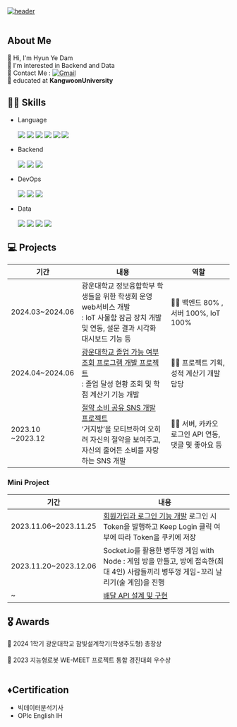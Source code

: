 <a href="https://github.com/yedamhy" target="_blank">
  <img src="https://github.com/user-attachments/assets/0810396f-0b0c-4a6f-8d49-a2ba999d0333" alt="header">
</a>
<br></br>

<h2>About Me</h2>
👋 Hi, I'm Hyun Ye Dam <br>
🤔 I'm interested in Backend and Data <br>
📧 Contact Me : 
<a href="mailto:yeadalm04@gmail.com">
  <img src="https://img.shields.io/badge/Gmail-EA4335?style=flat&logo=Gmail&logoColor=white" alt="Gmail">
</a>
<br>
📄 educated at <b>KangwoonUniversity</b>

<h2>👩‍💻 Skills</h2>
  
- Language <br><br>
  <img src = "https://img.shields.io/badge/Java-ED8B00?style=for-the-badge&logo=openjdk&logoColor=white">
  <img src = "https://img.shields.io/badge/Python-3776AB?style=for-the-badge&logo=python&logoColor=white">
  <img src = "https://img.shields.io/badge/JavaScript-F7DF1E?style=for-the-badge&logo=JavaScript&logoColor=white">
  <img src=  "https://img.shields.io/badge/R-276DC3?style=for-the-badge&logo=R&logoColor=white"/> 
  <img src = "https://img.shields.io/badge/HTML-DB7093?style=for-the-badge&logo=html5&logoColor=white">
  <img src = "https://img.shields.io/badge/CSS-D83B01?&style=for-the-badge&logo=css3&logoColor=white"><br/>   

- Backend <br><br>
  <img src = "https://img.shields.io/badge/SpringBoot-6DB33F?style=for-the-badge&logo=spring boot&logoColor=white">
  <img  src ="https://img.shields.io/badge/MySQL-4479A1.svg?&style=for-the-badge&logo=MYSQL&logoColor=white"/>
  <img src ="https://img.shields.io/badge/Node.js-43853D?style=for-the-badge&logo=node.js&logoColor=white">
  
- DevOps <br><br>
  <img src ="https://img.shields.io/badge/AWS-%23FF9900.svg?style=for-the-badge&logo=amazon-aws&logoColor=white">
  <img src = "https://img.shields.io/badge/Google_Cloud-4285F4?style=for-the-badge&logo=google-cloud&logoColor=white">
  <img src = "https://img.shields.io/badge/github%20actions-%232671E5.svg?style=for-the-badge&logo=githubactions&logoColor=white">

- Data <br><br>
  <img src="https://img.shields.io/badge/Google Colab-F9AB00?style=flat&logo=Google Colab&logoColor=white"/>
  <img src="https://img.shields.io/badge/Jupyter-F37626?style=flat&logo=Jupyter&logoColor=white"/>
  <img src="https://img.shields.io/badge/Anaconda-44A833?style=flat&logo=Anaconda&logoColor=white"/>
  <img src="https://img.shields.io/badge/scikit-learn-F7931E?style=flat&logo=scikit-learn&logoColor=white"/>

<h2>💻 Projects </h2>

| 기간 | 내용 | 역할 |
| --- | --- | --- |
| 2024.03~2024.06 | 광운대학교 정보융합학부 학생들을 위한 학생회 운영 web서비스 개발<br> : IoT 사물함 잠금 장치 개발 및 연동, 설문 결과 시각화 대시보드 기능 등 | 🙋‍♀️ 백엔드 80% , 서버 100%, IoT 100% |
| 2024.04~2024.06 | <a href = "https://github.com/yedamhy/KW-Graduation">광운대학교 졸업 가능 여부 조회 프로그램 개발 프로젝트</a><br> : 졸업 달성 현황 조회 및 학점 계산기 기능 개발 | 🙋‍♀️ 프로젝트 기획, 성적 계산기 개발 담당 | 
| 2023.10 ~2023.12 | <a href = "https://github.com/yedamhy/savemoney">절약 소비 공유 SNS 개발 프로젝트<a/> <br> ‘거지방’을 모티브하여 오히려 자신의 절약을 보여주고, 자신의 줄어든 소비를 자랑하는 SNS 개발  | 🙋‍♀️ 서버, 카카오 로그인 API 연동, 댓글 및 좋아요 등 |

<h3>Mini Project</h3>

| 기간 | 내용 |
| --- | --- |
| 2023.11.06~2023.11.25| <a href = "https://github.com/yedamhy/LoginAndJoin">회원가입과 로그인 기능 개발</a> 로그인 시 Token을 발행하고 Keep Login 클릭 여부에 따라 Token을 쿠키에 저장 |
| 2023.11.20~2023.12.06 | Socket.io를 활용한 병뚜껑 게임 with Node : 게임 방을 만들고, 방에 접속한(최대 4인) 사람들끼리 병뚜껑 게임-꼬리 날리기(술 게임)을 진행 |
| ~ | <a href = "https://github.com/yedamhy/DeliveryAPI"> 배달 API 설계 및 구현 </a> |

<h2>🎖️ Awards </h2>
🥇 2024 1학기 광운대학교 참빛설계학기(학생주도형) 총장상<br><br>
🥉 2023 지능형로봇 WE-MEET 프로젝트 통합 경진대회 우수상 
<br><br>
<h2> ♦️Certification</h2>

- 빅데이터분석기사
- OPIc English IH
<!--
**yedamhy/yedamhy** is a ✨ _special_ ✨ repository because its `README.md` (this file) appears on your GitHub profile.

Here are some ideas to get you started:

- 🔭 I’m currently working on ...
- 🌱 I’m currently learning ...
- 👯 I’m looking to collaborate on ...
- 🤔 I’m looking for help with ...
- 💬 Ask me about ...
- 📫 How to reach me: ...
- 😄 Pronouns: ...
- ⚡ Fun fact: ...
-->
